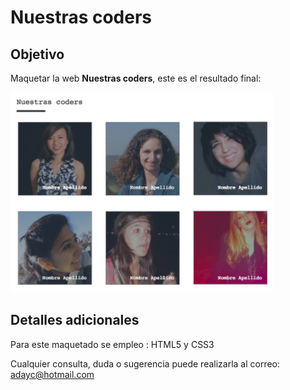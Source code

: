 # Nuestras coders


## Objetivo

Maquetar la web **Nuestras coders**, este es el resultado final:

![Coders](assets/images/img-nuestras-coders.png) 

## Detalles adicionales

Para este maquetado se empleo : HTML5 y CSS3

Cualquier consulta, duda o sugerencia puede realizarla al correo: adayc@hotmail.com





